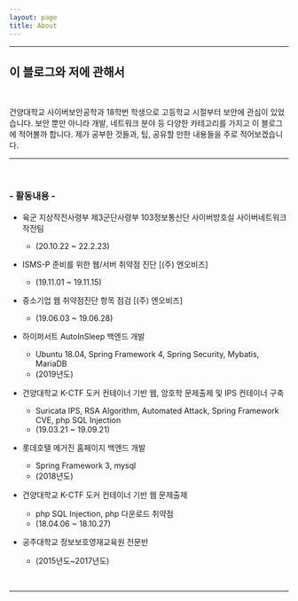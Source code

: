 ```yaml
---
layout: page
title: About
---
```

<hr>

## **이 블로그와 저에 관해서**

<br/>

건양대학교 사이버보안공학과 18학번 학생으로 고등학교 시절부터 보안에 관심이 있었습니다. 보안 뿐만 아니라 개발, 네트워크 분야 등 다양한 카테고리를 가지고 이 블로그에 적어볼까 합니다. 제가 공부한 것들과, 팁, 공유할 만한 내용들을 주로 적어보겠습니다.
<br>
<hr>
<br>

### - 활동내용 -

- 육군 지상작전사령부 제3군단사령부 103정보통신단 사이버방호실 사이버네트워크작전팀
    - (20.10.22 ~ 22.2.23)

- ISMS-P 준비를 위한 웹/서버 취약점 진단 [(주) 엔오비즈]
    - (19.11.01 ~ 19.11.15)

- 중소기업 웹 취약점진단 항목 점검 [(주) 엔오비즈]
    - (19.06.03 ~ 19.06.28)
  
- 하이퍼서트 AutoInSleep 백엔드 개발
     - Ubuntu 18.04, Spring Framework 4, Spring Security, Mybatis, MariaDB
     - (2019년도)

- 건양대학교 K-CTF 도커 컨테이너 기반 웹, 암호학 문제출제 및 IPS 컨테이너 구축
    - Suricata IPS, RSA Algorithm, Automated Attack, Spring Framework CVE, php SQL Injection
    - (19.03.21 ~ 19.09.21)

- 롯데호텔 메거진 홈페이지 백엔드 개발
    - Spring Framework 3, mysql
    - (2018년도)

-   건양대학교 K-CTF 도커 컨테이너 기반 웹 문제출제
    - php SQL Injection, php 다운로드 취약점
    - (18.04.06 ~ 18.10.27)

- 공주대학교 정보보호영재교육원 전문반
    - (2015년도~2017년도)

<br>
<hr>